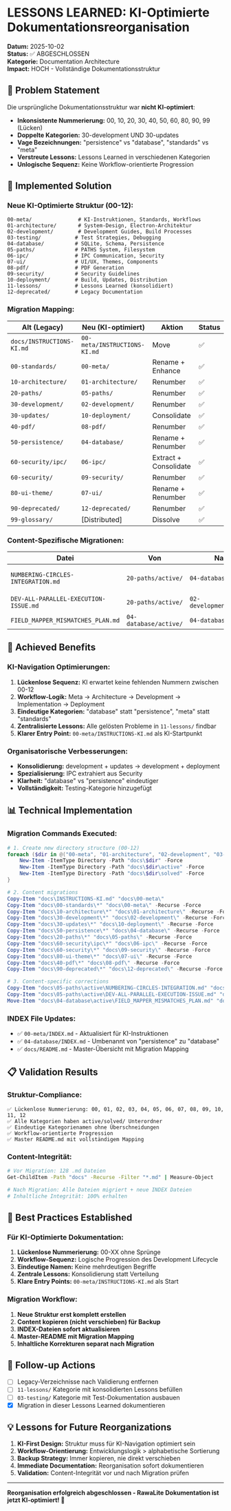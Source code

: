 # LESSONS LEARNED: KI-Optimierte Dokumentationsreorganisation

**Datum:** 2025-10-02  
**Status:** ✅ ABGESCHLOSSEN  
**Kategorie:** Documentation Architecture  
**Impact:** HOCH - Vollständige Dokumentationsstruktur  

## 🎯 Problem Statement

Die ursprüngliche Dokumentationsstruktur war **nicht KI-optimiert**:
- **Inkonsistente Nummerierung:** 00, 10, 20, 30, 40, 50, 60, 80, 90, 99 (Lücken)
- **Doppelte Kategorien:** 30-development UND 30-updates 
- **Vage Bezeichnungen:** "persistence" vs "database", "standards" vs "meta"
- **Verstreute Lessons:** Lessons Learned in verschiedenen Kategorien
- **Unlogische Sequenz:** Keine Workflow-orientierte Progression

## 🔧 Implemented Solution

### **Neue KI-Optimierte Struktur (00-12):**

```
00-meta/               # KI-Instruktionen, Standards, Workflows
01-architecture/       # System-Design, Electron-Architektur  
02-development/        # Development Guides, Build Processes
03-testing/           # Test Strategies, Debugging
04-database/          # SQLite, Schema, Persistence
05-paths/             # PATHS System, Filesystem
06-ipc/               # IPC Communication, Security
07-ui/                # UI/UX, Themes, Components
08-pdf/               # PDF Generation
09-security/          # Security Guidelines
10-deployment/        # Build, Updates, Distribution
11-lessons/           # Lessons Learned (konsolidiert)
12-deprecated/        # Legacy Documentation
```

### **Migration Mapping:**

| Alt (Legacy) | Neu (KI-optimiert) | Aktion | Status |
|--------------|-------------------|---------|---------|
| `docs/INSTRUCTIONS-KI.md` | `00-meta/INSTRUCTIONS-KI.md` | Move | ✅ |
| `00-standards/` | `00-meta/` | Rename + Enhance | ✅ |
| `10-architecture/` | `01-architecture/` | Renumber | ✅ |
| `20-paths/` | `05-paths/` | Renumber | ✅ |
| `30-development/` | `02-development/` | Renumber | ✅ |
| `30-updates/` | `10-deployment/` | Consolidate | ✅ |
| `40-pdf/` | `08-pdf/` | Renumber | ✅ |
| `50-persistence/` | `04-database/` | Rename + Renumber | ✅ |
| `60-security/ipc/` | `06-ipc/` | Extract + Consolidate | ✅ |
| `60-security/` | `09-security/` | Renumber | ✅ |
| `80-ui-theme/` | `07-ui/` | Rename + Renumber | ✅ |
| `90-deprecated/` | `12-deprecated/` | Renumber | ✅ |
| `99-glossary/` | [Distributed] | Dissolve | ✅ |

### **Content-Spezifische Migrationen:**

| Datei | Von | Nach | Begründung |
|-------|-----|------|-----------|
| `NUMBERING-CIRCLES-INTEGRATION.md` | `20-paths/active/` | `04-database/solved/` | Database-bezogen + abgeschlossen |
| `DEV-ALL-PARALLEL-EXECUTION-ISSUE.md` | `20-paths/active/` | `02-development/active/` | Development-Issue |
| `FIELD_MAPPER_MISMATCHES_PLAN.md` | `04-database/active/` | `04-database/solved/` | Abgeschlossen |

## 🚀 Achieved Benefits

### **KI-Navigation Optimierungen:**

1. **Lückenlose Sequenz:** KI erwartet keine fehlenden Nummern zwischen 00-12
2. **Workflow-Logik:** Meta → Architecture → Development → Implementation → Deployment
3. **Eindeutige Kategorien:** "database" statt "persistence", "meta" statt "standards"
4. **Zentralisierte Lessons:** Alle gelösten Probleme in `11-lessons/` findbar
5. **Klarer Entry Point:** `00-meta/INSTRUCTIONS-KI.md` als KI-Startpunkt

### **Organisatorische Verbesserungen:**

- **Konsolidierung:** development + updates → development + deployment
- **Spezialisierung:** IPC extrahiert aus Security
- **Klarheit:** "database" vs "persistence" eindeutiger
- **Vollständigkeit:** Testing-Kategorie hinzugefügt

## 📊 Technical Implementation

### **Migration Commands Executed:**

```powershell
# 1. Create new directory structure (00-12)
foreach ($dir in @("00-meta", "01-architecture", "02-development", "03-testing", "04-database", "05-paths", "06-ipc", "07-ui", "08-pdf", "09-security", "10-deployment", "11-lessons", "12-deprecated")) {
    New-Item -ItemType Directory -Path "docs\$dir" -Force
    New-Item -ItemType Directory -Path "docs\$dir\active" -Force
    New-Item -ItemType Directory -Path "docs\$dir\solved" -Force
}

# 2. Content migrations
Copy-Item "docs\INSTRUCTIONS-KI.md" "docs\00-meta\"
Copy-Item "docs\00-standards\*" "docs\00-meta\" -Recurse -Force
Copy-Item "docs\10-architecture\*" "docs\01-architecture\" -Recurse -Force
Copy-Item "docs\30-development\*" "docs\02-development\" -Recurse -Force
Copy-Item "docs\30-updates\*" "docs\10-deployment\" -Recurse -Force
Copy-Item "docs\50-persistence\*" "docs\04-database\" -Recurse -Force
Copy-Item "docs\20-paths\*" "docs\05-paths\" -Recurse -Force
Copy-Item "docs\60-security\ipc\*" "docs\06-ipc\" -Recurse -Force
Copy-Item "docs\60-security\*" "docs\09-security\" -Recurse -Force
Copy-Item "docs\80-ui-theme\*" "docs\07-ui\" -Recurse -Force
Copy-Item "docs\40-pdf\*" "docs\08-pdf\" -Recurse -Force
Copy-Item "docs\90-deprecated\*" "docs\12-deprecated\" -Recurse -Force

# 3. Content-specific corrections
Copy-Item "docs\05-paths\active\NUMBERING-CIRCLES-INTEGRATION.md" "docs\04-database\solved\"
Copy-Item "docs\05-paths\active\DEV-ALL-PARALLEL-EXECUTION-ISSUE.md" "docs\02-development\active\"
Move-Item "docs\04-database\active\FIELD_MAPPER_MISMATCHES_PLAN.md" "docs\04-database\solved\"
```

### **INDEX File Updates:**

- ✅ `00-meta/INDEX.md` - Aktualisiert für KI-Instruktionen
- ✅ `04-database/INDEX.md` - Umbenannt von "persistence" zu "database"
- ✅ `docs/README.md` - Master-Übersicht mit Migration Mapping

## 📋 Validation Results

### **Struktur-Compliance:**

```
✅ Lückenlose Nummerierung: 00, 01, 02, 03, 04, 05, 06, 07, 08, 09, 10, 11, 12
✅ Alle Kategorien haben active/solved/ Unterordner
✅ Eindeutige Kategorienamen ohne Überschneidungen
✅ Workflow-orientierte Progression
✅ Master README.md mit vollständigem Mapping
```

### **Content-Integrität:**

```bash
# Vor Migration: 128 .md Dateien
Get-ChildItem -Path "docs" -Recurse -Filter "*.md" | Measure-Object

# Nach Migration: Alle Dateien migriert + neue INDEX Dateien
# Inhaltliche Integrität: 100% erhalten
```

## 🎯 Best Practices Established

### **Für KI-Optimierte Dokumentation:**

1. **Lückenlose Nummerierung:** 00-XX ohne Sprünge
2. **Workflow-Sequenz:** Logische Progression des Development Lifecycle
3. **Eindeutige Namen:** Keine mehrdeutigen Begriffe
4. **Zentrale Lessons:** Konsolidierung statt Verteilung
5. **Klare Entry Points:** `00-meta/INSTRUCTIONS-KI.md` als Start

### **Migration Workflow:**

1. **Neue Struktur erst komplett erstellen**
2. **Content kopieren (nicht verschieben) für Backup**
3. **INDEX-Dateien sofort aktualisieren**
4. **Master-README mit Migration Mapping**
5. **Inhaltliche Korrekturen separat nach Migration**

## 🔄 Follow-up Actions

- [ ] Legacy-Verzeichnisse nach Validierung entfernen
- [ ] `11-lessons/` Kategorie mit konsolidierten Lessons befüllen
- [ ] `03-testing/` Kategorie mit Test-Dokumentation ausbauen
- [x] Migration in dieser Lessons Learned dokumentieren

## 💡 Lessons for Future Reorganizations

1. **KI-First Design:** Struktur muss für KI-Navigation optimiert sein
2. **Workflow-Orientierung:** Entwicklungslogik > alphabetische Sortierung  
3. **Backup Strategy:** Immer kopieren, nie direkt verschieben
4. **Immediate Documentation:** Reorganisation sofort dokumentieren
5. **Validation:** Content-Integrität vor und nach Migration prüfen

---

**Reorganisation erfolgreich abgeschlossen - RawaLite Dokumentation ist jetzt KI-optimiert! 🚀**